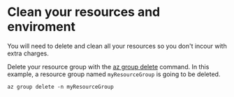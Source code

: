 # Clean your resources and enviroment

You will need to delete and clean all your resources so you don't incour with extra charges.

Delete your resource group with the [az group delete](https://docs.microsoft.com/en-us/cli/azure/group#az_group_delete) command. In this example, a resource group named `myResourceGroup` is going to be deleted.

```azurecli
az group delete -n myResourceGroup
```